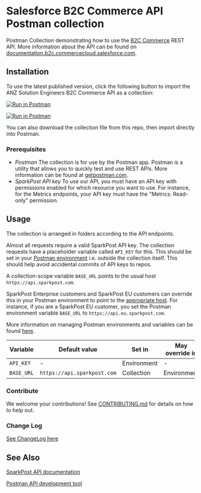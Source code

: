 # Salesforce B2C Commerce API Postman collection

Postman Collection demonstrating how to use the [B2C Commerce](https://www.salesforce.com/au/products/commerce-cloud/ecommerce/) REST API.
More information about the API can be found on [documentation.b2c.commercecloud.salesforce.com](https://documentation.b2c.commercecloud.salesforce.com/DOC2/index.jsp?topic=%2Fcom.demandware.dochelp%2FOCAPI%2Fcurrent%2Fdata%2FResources%2FCatalogs.html).

## Installation

To use the latest published version, click the following button to import the ANZ Solution Engineers B2C Commerce API as a collection:

[![Run in Postman](https://s3.amazonaws.com/postman-static/run-button.png)](https://app.getpostman.com/run-collection/5d9ae743a661a15d64bb)

[![Run in Postman](https://run.pstmn.io/button.svg)](https://app.getpostman.com/run-collection/1159937-d4af4505-c1e8-994e-32e8-4faf874f9956)

You can also download the collection file from this repo, then import directly into Postman.

### Prerequisites

- *Postman* The collection is for use by the Postman app. Postman is a utility that allows you to quickly test and use REST APIs. More information can be found at [getpostman.com](https://www.getpostman.com/).
- *SparkPost API key* To use our API, you must have an API key with permissions enabled for which resource you want to use. For instance, for the Metrics endpoints, your API key must have the "Metrics: Read-only" permission.

## Usage

The collection is arranged in folders according to the API endpoints.

Almost all requests require a valid SparkPost API key.  The collection requests have a placeholder variable called `API_KEY` for this.
This should be set in your [Postman environment](https://www.getpostman.com/docs/v6/postman/environments_and_globals/manage_environments) i.e. outside the collection itself. This should help avoid accidental commits of API keys to repos.

A collection-scope variable `BASE_URL` points to the usual host `https://api.sparkpost.com`.

SparkPost Enterprise customers and SparkPost EU customers can override this in your Postman environment to point to the [appropriate host](https://developers.sparkpost.com/api/index.html#header-api-endpoints).
For instance, if you are a SparkPost EU customer, you set the Postman environment variable `BASE_URL` to `https://api.eu.sparkpost.com`.

More information on managing Postman environments and variables can be found [here](https://www.getpostman.com/docs/v6/postman/environments_and_globals/variables).

|Variable  |Default value               |Set in         |May override in  |Example|
|----------|----------------------------|---------------|-----------------|-------|
|`API_KEY` |-                           |Environment    |-                |-      |
|`BASE_URL`|`https://api.sparkpost.com` |Collection     |Environment      |`https://api.eu.sparkpost.com`|

### Contribute

We welcome your contributions!  See [CONTRIBUTING.md](CONTRIBUTING.md) for details on how to help out.

### Change Log

[See ChangeLog here](CHANGELOG.md)

## See Also

[SparkPost API documentation](https://developers.sparkpost.com/api/)

[Postman API development tool](https://www.getpostman.com/)
